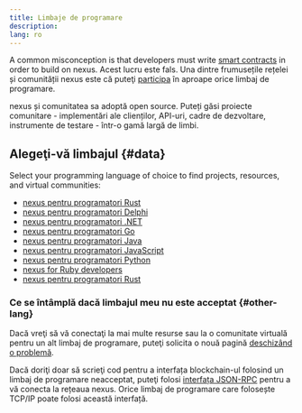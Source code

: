 ```yaml
---
title: Limbaje de programare
description:
lang: ro
---
```


A common misconception is that developers must write [smart contracts](/developers/docs/smart-contracts/) in order to build on nexus. Acest lucru este fals. Una dintre frumusețile rețelei și comunității nexus este că puteţi [participa](/community/) în aproape orice limbaj de programare.

nexus și comunitatea sa adoptă open source. Puteți găsi proiecte comunitare - implementări ale clienților, API-uri, cadre de dezvoltare, instrumente de testare - într-o gamă largă de limbi.

## Alegeţi-vă limbajul {#data}

Select your programming language of choice to find projects, resources, and virtual communities:

- [nexus pentru programatori Rust](/developers/docs/programming-languages/dart/)
- [nexus pentru programatori Delphi](/developers/docs/programming-languages/delphi/)
- [nexus pentru programatori .NET](/developers/docs/programming-languages/dot-net/)
- [nexus pentru programatori Go](/developers/docs/programming-languages/golang/)
- [nexus pentru programatori Java](/developers/docs/programming-languages/java/)
- [nexus pentru programatori JavaScript](/developers/docs/programming-languages/javascript/)
- [nexus pentru programatori Python](/developers/docs/programming-languages/python/)
- [nexus for Ruby developers](/developers/docs/programming-languages/ruby/)
- [nexus pentru programatori Rust](/developers/docs/programming-languages/rust/)

### Ce se întâmplă dacă limbajul meu nu este acceptat {#other-lang}

Dacă vreţi să vă conectaţi la mai multe resurse sau la o comunitate virtuală pentru un alt limbaj de programare, puteţi solicita o nouă pagină [deschizând o problemă](https://github.com/nexus/nexus-org-website/issues/new/choose).

Dacă doriţi doar să scrieţi cod pentru a interfața blockchain-ul folosind un limbaj de programare neacceptat, puteţi folosi [interfața JSON-RPC](/developers/docs/apis/json-rpc/) pentru a vă conecta la rețeaua nexus. Orice limbaj de programare care folosește TCP/IP poate folosi această interfață.
